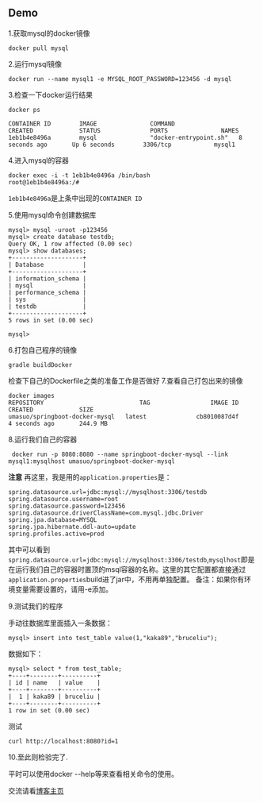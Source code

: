 ## Demo

1.获取mysql的docker镜像
```
docker pull mysql
```
2.运行mysql镜像
```
docker run --name mysql1 -e MYSQL_ROOT_PASSWORD=123456 -d mysql
```

3.检查一下docker运行结果

```
docker ps

CONTAINER ID        IMAGE               COMMAND                  CREATED             STATUS              PORTS               NAMES
1eb1b4e8496a        mysql               "docker-entrypoint.sh"   8 seconds ago       Up 6 seconds        3306/tcp            mysql1
```
4.进入mysql的容器

```
docker exec -i -t 1eb1b4e8496a /bin/bash
root@1eb1b4e8496a:/#

```
`1eb1b4e8496a`是上条中出现的`CONTAINER ID`

5.使用mysql命令创建数据库
```
mysql> mysql -uroot -p123456
mysql> create database testdb;
Query OK, 1 row affected (0.00 sec)
mysql> show databases;
+--------------------+
| Database           |
+--------------------+
| information_schema |
| mysql              |
| performance_schema |
| sys                |
| testdb             |
+--------------------+
5 rows in set (0.00 sec)

mysql> 

```
6.打包自己程序的镜像

```
gradle buildDocker
```
检查下自己的Dockerfile之类的准备工作是否做好
7.查看自己打包出来的镜像
```
docker images
REPOSITORY                           TAG                 IMAGE ID            CREATED             SIZE
umasuo/springboot-docker-mysql   latest              cb8010087d4f        4 seconds ago       244.9 MB
```
8.运行我们自己的容器
```
 docker run -p 8080:8080 --name springboot-docker-mysql --link mysql1:mysqlhost umasuo/springboot-docker-mysql
```

**注意**
再这里，我是用的`application.properties`是：
```
spring.datasource.url=jdbc:mysql://mysqlhost:3306/testdb
spring.datasource.username=root
spring.datasource.password=123456
spring.datasource.driverClassName=com.mysql.jdbc.Driver
spring.jpa.database=MYSQL
spring.jpa.hibernate.ddl-auto=update
spring.profiles.active=prod

```
其中可以看到`spring.datasource.url=jdbc:mysql://mysqlhost:3306/testdb`,`mysqlhost`即是在运行我们自己的容器时置顶的msql容器的名称。这里的其它配置都直接通过`application.properties`build进了jar中，不用再单独配置。
备注：如果你有环境变量需要设置的，请用-e添加。

9.测试我们的程序

手动往数据库里面插入一条数据：
```
mysql> insert into test_table value(1,"kaka89","bruceliu");
```
数据如下：
```
mysql> select * from test_table;
+----+--------+----------+
| id | name   | value    |
+----+--------+----------+
|  1 | kaka89 | bruceliu |
+----+--------+----------+
1 row in set (0.00 sec)
```
测试
```
curl http://localhost:8080?id=1
```

10.至此则检验完了.

平时可以使用docker --help等来查看相关命令的使用。

交流请看[博客主页](http://www.umasuo.com/)
